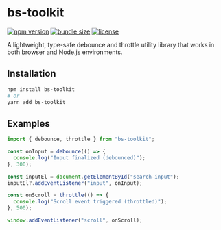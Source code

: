 # bs-toolkit

[![npm version](https://img.shields.io/npm/v/bs-toolkit.svg?style=flat-square)](https://www.npmjs.com/package/bs-toolkit)
[![bundle size](https://img.shields.io/bundlephobia/minzip/bs-toolkit.svg?style=flat-square)](https://bundlephobia.com/result?p=bs-toolkit)
[![license](https://img.shields.io/github/license/bunny-goorm/bs-toolkit.svg?style=flat-square)](https://github.com/bunny-goorm/bs-toolkit/blob/main/LICENSE)

A lightweight, type-safe debounce and throttle utility library that works in both browser and Node.js environments.

## Installation

```bash
npm install bs-toolkit
# or
yarn add bs-toolkit
```

## Examples

```js
import { debounce, throttle } from "bs-toolkit";

const onInput = debounce(() => {
  console.log("Input finalized (debounced)");
}, 300);

const inputEl = document.getElementById("search-input");
inputEl?.addEventListener("input", onInput);

const onScroll = throttle(() => {
  console.log("Scroll event triggered (throttled)");
}, 500);

window.addEventListener("scroll", onScroll);
```
